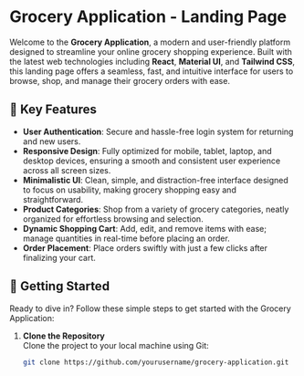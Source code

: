 # Grocery Application - Landing Page

Welcome to the **Grocery Application**, a modern and user-friendly platform designed to streamline your online grocery shopping experience. Built with the latest web technologies including **React**, **Material UI**, and **Tailwind CSS**, this landing page offers a seamless, fast, and intuitive interface for users to browse, shop, and manage their grocery orders with ease.

## 🌟 Key Features

- **User Authentication**: Secure and hassle-free login system for returning and new users.
- **Responsive Design**: Fully optimized for mobile, tablet, laptop, and desktop devices, ensuring a smooth and consistent user experience across all screen sizes.
- **Minimalistic UI**: Clean, simple, and distraction-free interface designed to focus on usability, making grocery shopping easy and straightforward.
- **Product Categories**: Shop from a variety of grocery categories, neatly organized for effortless browsing and selection.
- **Dynamic Shopping Cart**: Add, edit, and remove items with ease; manage quantities in real-time before placing an order.
- **Order Placement**: Place orders swiftly with just a few clicks after finalizing your cart.

## 🚀 Getting Started

Ready to dive in? Follow these simple steps to get started with the Grocery Application:

1. **Clone the Repository**  
   Clone the project to your local machine using Git:
   ```bash
   git clone https://github.com/yourusername/grocery-application.git
